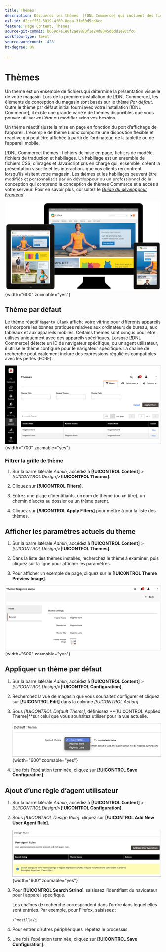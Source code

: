 ```yaml
---
title: Thèmes
description: Découvrez les thèmes  [!DNL Commerce] qui incluent des fichiers de mise en page, des fichiers de modèle, des fichiers de traduction et des habillages qui définissent l’aspect de votre boutique.
exl-id: d2ccff51-5019-4f80-8eaa-3fe50d5cd6cc
feature: Page Content, Themes
source-git-commit: b659c7e1e8f2ae9883f1e24d8045d6dd1e90cfc0
workflow-type: tm+mt
source-wordcount: '428'
ht-degree: 0%

---
```


# Thèmes

Un thème est un ensemble de fichiers qui détermine la présentation visuelle de votre magasin. Lors de la première installation de [!DNL Commerce], les éléments de conception du magasin sont basés sur le thème _Par défaut_. Outre le thème par défaut initial fourni avec votre installation [!DNL Commerce], il existe une grande variété de thèmes disponibles que vous pouvez utiliser _en l&#39;état_ ou modifier selon vos besoins.

Un thème réactif ajuste la mise en page en fonction du port d’affichage de l’appareil. L’exemple de thème _Luma_ comporte une disposition flexible et réactive qui peut être affichée à partir de l’ordinateur, de la tablette ou de l’appareil mobile.

[!DNL Commerce] thèmes : fichiers de mise en page, fichiers de modèle, fichiers de traduction et habillages. Un habillage est un ensemble de fichiers CSS, d’images et JavaScript pris en charge qui, ensemble, créent la présentation visuelle et les interactions que vos clients rencontrent lorsqu’ils visitent votre magasin. Les thèmes et les habillages peuvent être modifiés et personnalisés par un développeur ou un professionnel de la conception qui comprend la conception de thèmes Commerce et a accès à votre serveur. Pour en savoir plus, consultez le [_Guide du développeur Frontend_](https://developer.adobe.com/commerce/frontend-core/guide/themes/).

![Thème Luma](./assets/design-responsive.png){width="600" zoomable="yes"}

## Thème par défaut

Le thème réactif `Magento Blank` affiche votre vitrine pour différents appareils et incorpore les bonnes pratiques relatives aux ordinateurs de bureau, aux tableaux et aux appareils mobiles. Certains thèmes sont conçus pour être utilisés uniquement avec des appareils spécifiques. Lorsque [!DNL Commerce] détecte un ID de navigateur spécifique, ou un agent utilisateur, il utilise le thème configuré pour le navigateur spécifique. La chaîne de recherche peut également inclure des expressions régulières compatibles avec les perles (PCRE).

![Thèmes](./assets/themes.png){width="700" zoomable="yes"}

### Filtrer la grille de thème

1. Sur la barre latérale _Admin_, accédez à **[!UICONTROL Content]** > _[!UICONTROL Design]_>**[!UICONTROL Themes]**.

1. Cliquez sur **[!UICONTROL Filters]**.

1. Entrez une plage d’identifiants, un nom de thème (ou un titre), un chemin d’accès au dossier ou un thème parent.

1. Cliquez sur **[!UICONTROL Apply Filters]** pour mettre à jour la liste des thèmes.

## Afficher les paramètres actuels du thème

1. Sur la barre latérale _Admin_, accédez à **[!UICONTROL Content]** > _[!UICONTROL Design]_>**[!UICONTROL Themes]**.

1. Dans la liste des thèmes installés, recherchez le thème à examiner, puis cliquez sur la ligne pour afficher les paramètres.

1. Pour afficher un exemple de page, cliquez sur le **[!UICONTROL Theme Preview Image]**.

![Thème d’aperçu](./assets/theme-settings.png){width="600" zoomable="yes"}

## Appliquer un thème par défaut

1. Sur la barre latérale _Admin_, accédez à **[!UICONTROL Content]** > _[!UICONTROL Design]_>**[!UICONTROL Configuration]**.

1. Recherchez la vue de magasin que vous souhaitez configurer et cliquez sur **[!UICONTROL Edit]** dans la colonne _[!UICONTROL Action]_.

1. Sous _[!UICONTROL Default Theme]_, définissez **[!UICONTROL Applied Theme]**sur celui que vous souhaitez utiliser pour la vue actuelle.

   ![Thème appliqué](./assets/theme-default-apply.png){width="600" zoomable="yes"}

1. Une fois l’opération terminée, cliquez sur **[!UICONTROL Save Configuration]**.

## Ajout d’une règle d’agent utilisateur

1. Sur la barre latérale _Admin_, accédez à **[!UICONTROL Content]** > _[!UICONTROL Design]_>**[!UICONTROL Configuration]**.

1. Sous _[!UICONTROL Design Rule]_, cliquez sur **[!UICONTROL Add New User Agent Rule]**.

   ![Règle de conception](./assets/theme-design-rule.png){width="600" zoomable="yes"}

1. Pour **[!UICONTROL Search String]**, saisissez l’identifiant du navigateur pour l’appareil spécifique.

   Les chaînes de recherche correspondent dans l’ordre dans lequel elles sont entrées. Par exemple, pour Firefox, saisissez :

   `/^mozilla/i`

1. Pour entrer d’autres périphériques, répétez le processus.

1. Une fois l’opération terminée, cliquez sur **[!UICONTROL Save Configuration]**.

